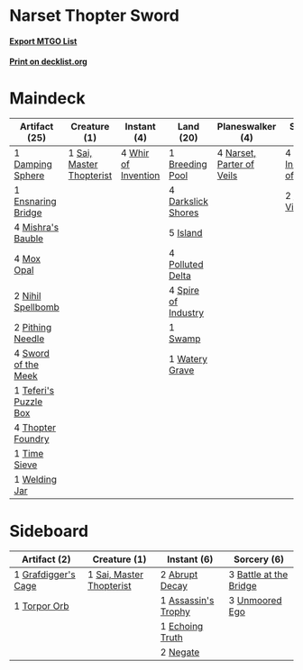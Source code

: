 # Narset Thopter Sword

#### [Export MTGO List](../collection/Narset%20Thopter%20Sword/Narset%20Thopter%20Sword.txt)
#### [Print on decklist.org](http://decklist.org/?deckmain=1%09Breeding%20Pool%0A1%09Damping%20Sphere%0A4%09Darkslick%20Shores%0A1%09Ensnaring%20Bridge%0A4%09Inquisition%20of%20Kozilek%0A5%09Island%0A4%09Mishra's%20Bauble%0A4%09Mox%20Opal%0A4%09Narset,%20Parter%20of%20Veils%0A2%09Nihil%20Spellbomb%0A2%09Pithing%20Needle%0A4%09Polluted%20Delta%0A1%09Sai,%20Master%20Thopterist%0A2%09Serum%20Visions%0A4%09Spire%20of%20Industry%0A1%09Swamp%0A4%09Sword%20of%20the%20Meek%0A1%09Teferi's%20Puzzle%20Box%0A4%09Thopter%20Foundry%0A1%09Time%20Sieve%0A1%09Watery%20Grave%0A1%09Welding%20Jar%0A4%09Whir%20of%20Invention&deckside=2%09Abrupt%20Decay%0A1%09Assassin's%20Trophy%0A3%09Battle%20at%20the%20Bridge%0A1%09Echoing%20Truth%0A1%09Grafdigger's%20Cage%0A2%09Negate%0A1%09Sai,%20Master%20Thopterist%0A1%09Torpor%20Orb%0A3%09Unmoored%20Ego)
# Maindeck

|                                         Artifact (25)                                         |                                           Creature (1)                                            |                                         Instant (4)                                          |                                          Land (20)                                           |                                          Planeswalker (4)                                          |                                            Sorcery (6)                                            |
|-----------------------------------------------------------------------------------------------|---------------------------------------------------------------------------------------------------|----------------------------------------------------------------------------------------------|----------------------------------------------------------------------------------------------|----------------------------------------------------------------------------------------------------|---------------------------------------------------------------------------------------------------|
|1 [Damping Sphere](http://gatherer.wizards.com/Pages/Card/Details.aspx?multiverseid=443101)    |1 [Sai, Master Thopterist](http://gatherer.wizards.com/Pages/Card/Details.aspx?multiverseid=447205)|4 [Whir of Invention](http://gatherer.wizards.com/Pages/Card/Details.aspx?multiverseid=423716)|1 [Breeding Pool](http://gatherer.wizards.com/Pages/Card/Details.aspx?multiverseid=97088)     |4 [Narset, Parter of Veils](http://gatherer.wizards.com/Pages/Card/Details.aspx?multiverseid=460988)|4 [Inquisition of Kozilek](http://gatherer.wizards.com/Pages/Card/Details.aspx?multiverseid=416897)|
|1 [Ensnaring Bridge](http://gatherer.wizards.com/Pages/Card/Details.aspx?multiverseid=15866)   |                                                                                                   |                                                                                              |4 [Darkslick Shores](http://gatherer.wizards.com/Pages/Card/Details.aspx?multiverseid=209400) |                                                                                                    |2 [Serum Visions](http://gatherer.wizards.com/Pages/Card/Details.aspx?multiverseid=50145)          |
|4 [Mishra's Bauble](http://gatherer.wizards.com/Pages/Card/Details.aspx?multiverseid=122122)   |                                                                                                   |                                                                                              |5 [Island](http://gatherer.wizards.com/Pages/Card/Details.aspx?multiverseid=439857)           |                                                                                                    |                                                                                                   |
|4 [Mox Opal](http://gatherer.wizards.com/Pages/Card/Details.aspx?multiverseid=397719)          |                                                                                                   |                                                                                              |4 [Polluted Delta](http://gatherer.wizards.com/Pages/Card/Details.aspx?multiverseid=405104)   |                                                                                                    |                                                                                                   |
|2 [Nihil Spellbomb](http://gatherer.wizards.com/Pages/Card/Details.aspx?multiverseid=442215)   |                                                                                                   |                                                                                              |4 [Spire of Industry](http://gatherer.wizards.com/Pages/Card/Details.aspx?multiverseid=423851)|                                                                                                    |                                                                                                   |
|2 [Pithing Needle](http://gatherer.wizards.com/Pages/Card/Details.aspx?multiverseid=129526)    |                                                                                                   |                                                                                              |1 [Swamp](http://gatherer.wizards.com/Pages/Card/Details.aspx?multiverseid=439858)            |                                                                                                    |                                                                                                   |
|4 [Sword of the Meek](http://gatherer.wizards.com/Pages/Card/Details.aspx?multiverseid=126215) |                                                                                                   |                                                                                              |1 [Watery Grave](http://gatherer.wizards.com/Pages/Card/Details.aspx?multiverseid=405114)     |                                                                                                    |                                                                                                   |
|1 [Teferi's Puzzle Box](http://gatherer.wizards.com/Pages/Card/Details.aspx?multiverseid=15410)|                                                                                                   |                                                                                              |                                                                                              |                                                                                                    |                                                                                                   |
|4 [Thopter Foundry](http://gatherer.wizards.com/Pages/Card/Details.aspx?multiverseid=183017)   |                                                                                                   |                                                                                              |                                                                                              |                                                                                                    |                                                                                                   |
|1 [Time Sieve](http://gatherer.wizards.com/Pages/Card/Details.aspx?multiverseid=189649)        |                                                                                                   |                                                                                              |                                                                                              |                                                                                                    |                                                                                                   |
|1 [Welding Jar](http://gatherer.wizards.com/Pages/Card/Details.aspx?multiverseid=48328)        |                                                                                                   |                                                                                              |                                                                                              |                                                                                                    |                                                                                                   |


# Sideboard

|                                         Artifact (2)                                         |                                           Creature (1)                                            |                                         Instant (6)                                          |                                           Sorcery (6)                                           |
|----------------------------------------------------------------------------------------------|---------------------------------------------------------------------------------------------------|----------------------------------------------------------------------------------------------|-------------------------------------------------------------------------------------------------|
|1 [Grafdigger's Cage](http://gatherer.wizards.com/Pages/Card/Details.aspx?multiverseid=278452)|1 [Sai, Master Thopterist](http://gatherer.wizards.com/Pages/Card/Details.aspx?multiverseid=447205)|2 [Abrupt Decay](http://gatherer.wizards.com/Pages/Card/Details.aspx?multiverseid=456061)     |3 [Battle at the Bridge](http://gatherer.wizards.com/Pages/Card/Details.aspx?multiverseid=423720)|
|1 [Torpor Orb](http://gatherer.wizards.com/Pages/Card/Details.aspx?multiverseid=233069)       |                                                                                                   |1 [Assassin's Trophy](http://gatherer.wizards.com/Pages/Card/Details.aspx?multiverseid=452902)|3 [Unmoored Ego](http://gatherer.wizards.com/Pages/Card/Details.aspx?multiverseid=452962)        |
|                                                                                              |                                                                                                   |1 [Echoing Truth](http://gatherer.wizards.com/Pages/Card/Details.aspx?multiverseid=405212)    |                                                                                                 |
|                                                                                              |                                                                                                   |2 [Negate](http://gatherer.wizards.com/Pages/Card/Details.aspx?multiverseid=423707)           |                                                                                                 |

